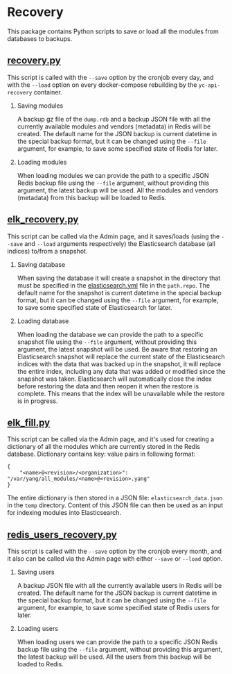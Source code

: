 Recovery
========

This package contains Python scripts to save or load all the modules from databases to backups.

## [recovery.py](https://github.com/YangCatalog/backend/blob/master/recovery/recovery.py)

This script is called with the `--save` option by the cronjob every day, and with the `--load` option on every docker-compose
rebuilding by the `yc-api-recovery` container.

1. Saving modules

    A backup gz file of the `dump.rdb` and a backup JSON file with all the currently available modules and vendors (metadata)
    in Redis will be created. The default name for the JSON backup is current datetime in the special backup format, but
    it can be changed using the `--file` argument, for example, to save some specified state of Redis for later.

2. Loading modules

    When loading modules we can provide the path to a specific JSON Redis backup file using the `--file` argument, without
    providing this argument, the latest backup will be used. All the modules and vendors (metadata) from this backup
    will be loaded to Redis.

## [elk_recovery.py](https://github.com/YangCatalog/backend/blob/master/recovery/elk_recovery.py)

This script can be called via the Admin page, and it saves/loads (using the `--save` and `--load` arguments respectively)
the Elasticsearch database (all indices) to/from a snapshot.

1. Saving database

    When saving the database it will create a snapshot in the directory that must be specified in the
    [elasticsearch.yml](https://github.com/YangCatalog/deployment/blob/master/elasticsearch/elasticsearch.yml)
    file in the `path.repo`. The default name for the snapshot is current datetime in the special backup format, but
    it can be changed using the `--file` argument, for example, to save some specified state of Elasticsearch for later.

2. Loading database

    When loading the database we can provide the path to a specific snapshot file using the `--file` argument, without
    providing this argument, the latest snapshot will be used. Be aware that restoring an Elasticsearch snapshot will
    replace the current state of the Elasticsearch indices with the data that was backed up in the snapshot, it will
    replace the entire index, including any data that was added or modified since the snapshot was taken.
    Elasticsearch will automatically close the index before restoring the data and then reopen it when the restore is complete.
    This means that the index will be unavailable while the restore is in progress.

## [elk_fill.py](https://github.com/YangCatalog/backend/blob/master/recovery/elk_fill.py)

This script can be called via the Admin page, and it's used for creating a dictionary of all the modules
which are currently stored in the Redis database. Dictionary contains key: value pairs in following format:
```
{
    "<name>@<revision>/<organization>": "/var/yang/all_modules/<name>@<revision>.yang"
}
```
The entire dictionary is then stored in a JSON file: `elasticsearch_data.json` in the `temp` directory. 
Content of this JSON file can then be used as an input for indexing modules into Elasticsearch.

## [redis_users_recovery.py](https://github.com/YangCatalog/backend/blob/master/recovery/redis_users_recovery.py)

This script is called with the `--save` option by the cronjob every month, and it also can be called via the Admin page
with either `--save` or `--load` option.

1. Saving users

    A backup JSON file with all the currently available users in Redis will be created. The default name for the JSON
    backup is current datetime in the special backup format, but it can be changed using the `--file` argument, for example,
    to save some specified state of Redis users for later.

2. Loading users

    When loading users we can provide the path to a specific JSON Redis backup file using the `--file` argument, without
    providing this argument, the latest backup will be used. All the users from this backup will be loaded to Redis.